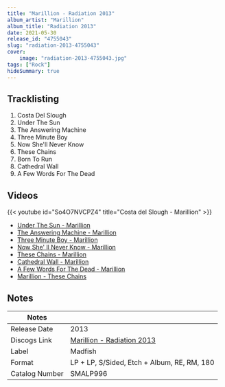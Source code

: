 ```yaml
---
title: "Marillion - Radiation 2013"
album_artist: "Marillion"
album_title: "Radiation 2013"
date: 2021-05-30
release_id: "4755043"
slug: "radiation-2013-4755043"
cover:
    image: "radiation-2013-4755043.jpg"
tags: ["Rock"]
hideSummary: true
---
```


## Tracklisting
1. Costa Del Slough
2. Under The Sun
3. The Answering Machine
4. Three Minute Boy
5. Now She'll Never Know
6. These Chains
7. Born To Run
8. Cathedral Wall
9. A Few Words For The Dead

## Videos
{{< youtube id="So4O7NVCPZ4" title="Costa del Slough - Marillion" >}}
- [Under The Sun - Marillion](https://www.youtube.com/watch?v=UTW3ZpowRL4)
- [The Answering Machine - Marillion](https://www.youtube.com/watch?v=ml5P36UUgiA)
- [Three Minute Boy - Marillion](https://www.youtube.com/watch?v=3EkLpsFn2Mo)
- [Now She' ll Never Know - Marillion](https://www.youtube.com/watch?v=wgApiQdVedk)
- [These Chains - Marillion](https://www.youtube.com/watch?v=v1pByKk6Xhk)
- [Cathedral Wall - Marillion](https://www.youtube.com/watch?v=d0FXn7eW3Ls)
- [A Few Words For The Dead - Marillion](https://www.youtube.com/watch?v=bGN1uOOHRFw)
- [Marillion - These Chains](https://www.youtube.com/watch?v=DjLuzfsRuXE)

## Notes

| Notes          |             |
| ---------------| ----------- |
| Release Date   | 2013 |
| Discogs Link   | [Marillion - Radiation 2013](https://www.discogs.com/release/4755043) |
| Label          | Madfish |
| Format         | LP + LP, S/Sided, Etch + Album, RE, RM, 180 |
| Catalog Number | SMALP996 |

